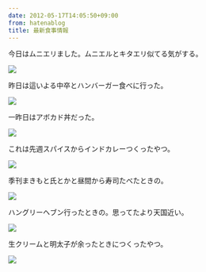 ```yaml
---
date: 2012-05-17T14:05:50+09:00
from: hatenablog
title: 最新食事情報
---
```

今日はムニエリました。ムニエルとキタエリ似てる気がする。

![](http://dl.dropbox.com/u/5978869/image/20120517_135757.png)

昨日は這いよる中卒とハンバーガー食べに行った。

![](http://dl.dropbox.com/u/5978869/image/20120517_135953.png)

一昨日はアボカド丼だった。

![](http://dl.dropbox.com/u/5978869/image/20120517_140059.png)

これは先週スパイスからインドカレーつくったやつ。

![](http://dl.dropbox.com/u/5978869/image/20120517_140145.png)

季刊まきもと氏とかと昼間から寿司たべたときの。

![](http://dl.dropbox.com/u/5978869/image/20120517_140239.png)

ハングリーヘブン行ったときの。思ってたより天国近い。

![](http://dl.dropbox.com/u/5978869/image/20120517_140329.png)

生クリームと明太子が余ったときにつくったやつ。

![](http://dl.dropbox.com/u/5978869/image/20120517_140427.png)

